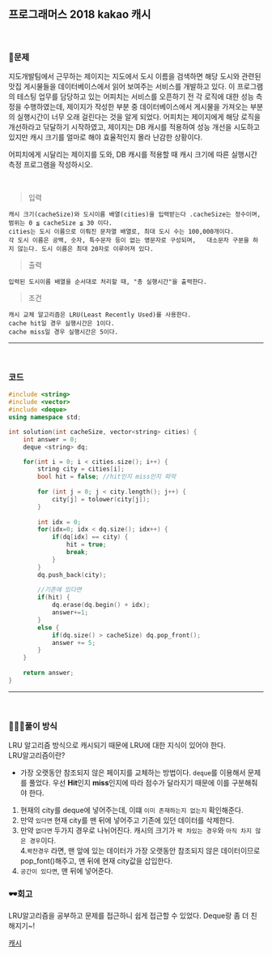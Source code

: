 ## 프로그래머스 2018 kakao 캐시

&nbsp;
### 🧐문제
지도개발팀에서 근무하는 제이지는 지도에서 도시 이름을 검색하면 해당 도시와 관련된 맛집 게시물들을 데이터베이스에서 읽어 보여주는 서비스를 개발하고 있다.
이 프로그램의 테스팅 업무를 담당하고 있는 어피치는 서비스를 오픈하기 전 각 로직에 대한 성능 측정을 수행하였는데, 제이지가 작성한 부분 중 데이터베이스에서 게시물을 가져오는 부분의 실행시간이 너무 오래 걸린다는 것을 알게 되었다.
어피치는 제이지에게 해당 로직을 개선하라고 닦달하기 시작하였고, 제이지는 DB 캐시를 적용하여 성능 개선을 시도하고 있지만 캐시 크기를 얼마로 해야 효율적인지 몰라 난감한 상황이다.

어피치에게 시달리는 제이지를 도와, DB 캐시를 적용할 때 캐시 크기에 따른 실행시간 측정 프로그램을 작성하시오.


&nbsp;

>입력 
    
    캐시 크기(cacheSize)와 도시이름 배열(cities)을 입력받는다 .cacheSize는 정수이며, 범위는 0 ≦ cacheSize ≦ 30 이다.
    cities는 도시 이름으로 이뤄진 문자열 배열로, 최대 도시 수는 100,000개이다.  
    각 도시 이름은 공백, 숫자, 특수문자 등이 없는 영문자로 구성되며,   대소문자 구분을 하지 않는다. 도시 이름은 최대 20자로 이루어져 있다. 

>출력

    입력된 도시이름 배열을 순서대로 처리할 때, "총 실행시간"을 출력한다.

>조건

    캐시 교체 알고리즘은 LRU(Least Recently Used)를 사용한다.  
    cache hit일 경우 실행시간은 1이다.  
    cache miss일 경우 실행시간은 5이다.

***
&nbsp;
### 코드
```cpp
#include <string>
#include <vector>
#include <deque>
using namespace std;

int solution(int cacheSize, vector<string> cities) {
    int answer = 0;
    deque <string> dq;

    for(int i = 0; i < cities.size(); i++) {
        string city = cities[i];
        bool hit = false; //hit인지 miss인지 파악
        
        for (int j = 0; j < city.length(); j++) {
            city[j] = tolower(city[j]);
        }
        
        int idx = 0;
        for(idx=0; idx < dq.size(); idx++) {
            if(dq[idx] == city) {
                hit = true;
                break;
            }
        }
        dq.push_back(city);
        
        //기존에 있다면 
        if(hit) {
            dq.erase(dq.begin() + idx);
            answer+=1;      
        }
        else {
            if(dq.size() > cacheSize) dq.pop_front();
            answer += 5;
        }
    }
    
    return answer;
}
```
***

&nbsp;

### 👩🏻‍💻풀이 방식
LRU 알고리즘 방식으로 캐시되기 때문에 LRU에 대한 지식이 있어야 한다.  
LRU알고리즘이란?
- 가장 오랫동안 참조되지 않은 페이지를 교체하는 방법이다. 
`deque`를 이용해서 문제를 풀었다. 
우선 **Hit**인지 **miss**인지에 따라 점수가 달라지기 때문에 이를 구분해줘야 한다.
1. 현재의 city를 deque에 넣어주는데, 이떄 `이미 존재하는지 없는지` 확인해준다.  
2. 만약 `있다면` 현재 city를 맨 뒤에 넣어주고 기존에 있던 데이터를 삭제한다.  
3. 만약 `없다면` 두가지 경우로 나뉘어진다. 캐시의 크기가 `꽉 차있는 경우`와 `아직 차지 않은 경우`이다.    
4.`꽉찬경우` 라면, 맨 앞에 있는 데이터가 가장 오랫동안 참조되지 않은 데이터이므로 pop_font()해주고, 맨 뒤에 현재 city값을 삽입한다.  
5. `공간이 있다면`, 맨 뒤에 넣어준다.  



### 🕶회고
LRU알고리즘을 공부하고 문제를 접근하니 쉽게 접근할 수 있었다.
Deque랑 좀 더 친해지기~!

[캐시](https://programmers.co.kr/learn/courses/30/lessons/17680, "programmers")
